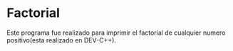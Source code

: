 # Factorial
Este programa fue realizado para imprimir el factorial de cualquier numero positivo(esta realizado en DEV-C++).

